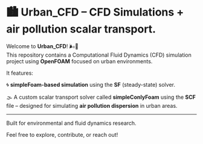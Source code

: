 # 🏙️ Urban_CFD – CFD Simulations + air pollution scalar transport.

Welcome to **Urban_CFD**! 🌬️🌆  
This repository contains a Computational Fluid Dynamics (CFD) simulation project using **OpenFOAM** focused on urban environments.

It features:

🌀 **simpleFoam-based simulation** using the **SF** (steady-state) solver.

🌫️ A custom scalar transport solver called **simpleConlyFoam** using the **SCF** file – designed for simulating **air pollution dispersion** in urban areas.

---

Built for environmental and fluid dynamics research.

Feel free to explore, contribute, or reach out!

